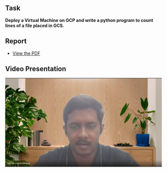 ## Task  
**Deploy a Virtual Machine on GCP and write a python program to count lines of a file placed in GCS.**

## Report
- [View the PDF](/21f1000344-IBD-GA1.pdf)

## Video Presentation
 [![Watch the video](images/video-thumb.png)](https://drive.google.com/file/d/1a2KoaJXX6Oix1J6POuAzF0AUyfybC2iE/view?usp=sharing)
